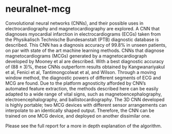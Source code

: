 # neuralnet-mcg

Convolutional neural networks (CNNs), and their possible uses in
electrocardiography and magnetocardiography are explored. A CNN that
diagnoses myocardial infarction in electrocardiograms (ECGs) taken from
the Physikalisch Technische Bundesanstalt (PTB) diagnostic database is
described. This CNN has a diagnosis
accuracy of 99.8% in unseen patients, on par with state of the art
machine learning methods. CNNs that diagnose
magnetocardiograms (MCGs) generated by a magnetocardiograph developed by
Mooney et al are described. With a best diagnostic accuracy
of $(88 \pm 3)\%$, these CNNs outperform results obtained by
Kangwanariyakul et al, Fenici et al, Tantimongcolwat et al, and Wilson. 
Through a moving window
method, the diagnostic powers of different segments of ECG and MCG are
found. Due to the platform agnosticity afforded by CNN’s automated
feature extraction, the methods described here can be easily adapted to
a wide range of vital signs, such as magnetoencephalography,
electroencephalography, and ballistocardiography. The 3D CNN developed
is highly portable; two MCG devices with different sensor arrangements
can interpolate to an identically shaped output. Therefore, the CNN can
be trained on one MCG device, and deployed on another dissimilar one.

Please see the full report for a more in depth explanation of the algorithm.
